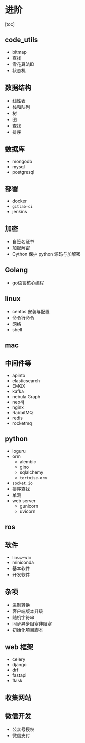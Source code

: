 # 进阶

[toc]

## code_utils

- bitmap
- 查找
- 雪花算法ID
- 状态机

## 数据结构

- 线性表
- 栈和队列
- 树
- 图
- 查找
- 排序

## 数据库

- mongodb
- mysql
- postgresql

## 部署

- docker
- `gitlab-ci`
- jenkins

## 加密

- 自签名证书
- 加密解密
- Cython 保护 python 源码与加解密

## Golang

- go语言核心编程

## linux

- centos 安装与配置
- 命令行命令
- 网络
- shell

## mac

## 中间件等

- apinto
- elasticsearch
- EMQX
- kafka
- nebula Graph
- neo4j
- nginx
- RabbitMQ
- redis
- rocketmq

## python

- loguru
- orm
  - alembic
  - gino
  - sqlalchemy
  - `tortoise-orm`
- `socket.io`
- 排序查找
- 单测
- web server
  - gunicorn
  - uvicorn

## ros

## 软件

- linux-win
- miniconda
- 基本软件
- 开发软件

## 杂项

- 进制转换
- 客户端版本升级
- 随机字符串
- 同步异步阻塞非阻塞
- 初始化项目脚本

## web 框架

- celery
- django
- drf
- fastapi
- flask

## 收集网站

## 微信开发

- 公众号授权
- 微信支付
